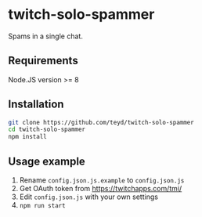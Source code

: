 # twitch-solo-spammer
Spams in a single chat.

## Requirements
Node.JS version >= 8

## Installation

```sh
git clone https://github.com/teyd/twitch-solo-spammer
cd twitch-solo-spammer
npm install
```

## Usage example

1. Rename `config.json.js.example` to `config.json.js`
2. Get OAuth token from https://twitchapps.com/tmi/
3. Edit `config.json.js` with your own settings
4. `npm run start`
